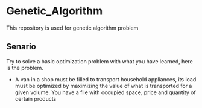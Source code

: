 # Genetic_Algorithm 

This repository is used for genetic algorithm problem 
## Senario
Try to solve a basic optimization problem with what you have learned, here is the problem. 
- A van in a shop must be filled to transport household appliances, its load must be optimized by maximizing the value of what is transported for a given volume. You have a file with occupied space, price and quantity of certain products 
